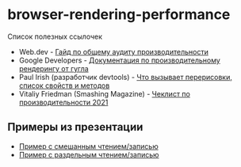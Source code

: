 # browser-rendering-performance
Список полезных ссылочек

- Web.dev - [Гайд по общему аудиту производительности](https://web.dev/lighthouse-performance/)
- Google Developers - [Документация по производительному рендерингу от гугла](https://developers.google.com/web/fundamentals/performance/rendering)
- Paul Irish (разработчик devtools) - [Что вызывает перерисовки, список свойств и методов](https://gist.github.com/paulirish/5d52fb081b3570c81e3a)
- Vitaliy Friedman (Smashing Magazine) - [Чеклист по производительности 2021](https://www.smashingmagazine.com/2021/01/front-end-performance-2021-free-pdf-checklist/)

## Примеры из презентации
- [Пример с смешанным чтением/записью](https://codepen.io/glebmachine/pen/xEvpap)
- [Пример с раздельным чтением/записью](https://codepen.io/glebmachine/pen/QKemPo)
